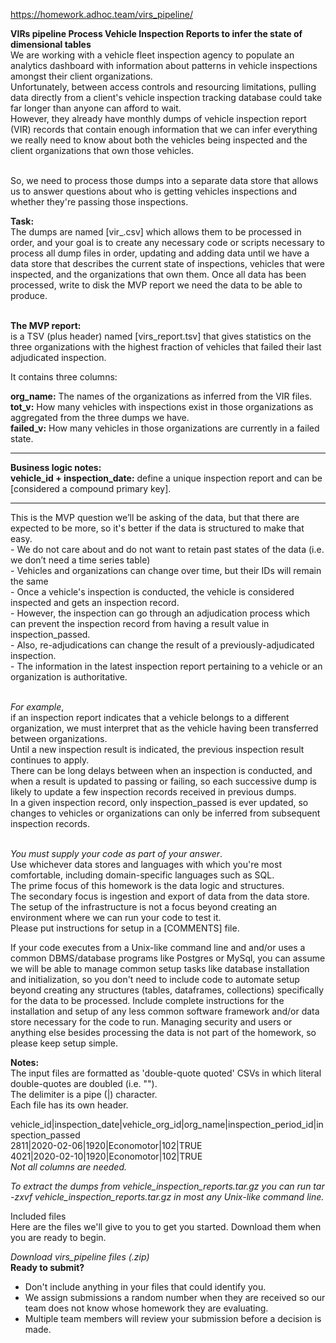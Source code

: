 https://homework.adhoc.team/virs_pipeline/

**VIRs pipeline Process Vehicle Inspection Reports to infer the state of dimensional tables** <br>
We are working with a vehicle fleet inspection agency to populate an analytics dashboard with information about patterns in vehicle inspections amongst their client organizations. <br>
Unfortunately, between access controls and resourcing limitations, pulling data directly from a client's vehicle inspection tracking database could take far longer than anyone can afford to wait. <br>
However, they already have monthly dumps of vehicle inspection report (VIR) records that contain enough information that we can infer everything we really need to know about both the vehicles being inspected and the client organizations that own those vehicles. <br><br>

So, we need to process those dumps into a separate data store that allows us to answer questions about who is getting vehicles inspections and whether they're passing those inspections.<br>

**Task:** <br>
The dumps are named [vir_<year><month>.csv] which allows them to be processed in order, and your goal is to create any necessary code or scripts necessary to process all dump files in order, updating and adding data until we have a data store that describes the current state of inspections, vehicles that were inspected, and the organizations that own them. Once all data has been processed, write to disk the MVP report we need the data to be able to produce. <br><br>

**The MVP report:** <br>
is a TSV (plus header) named [virs_report.tsv] that gives statistics on the three organizations with the highest fraction of vehicles that failed their last adjudicated inspection. <br>

It contains three columns:<br>

**org_name:** The names of the organizations as inferred from the VIR files.<br>
**tot_v:** How many vehicles with inspections exist in those organizations as aggregated from the three dumps we have.<br>
**failed_v:** How many vehicles in those organizations are currently in a failed state.<br><hr>

**Business logic notes:** <br>
**vehicle_id + inspection_date:** define a unique inspection report and can be [considered a compound primary key].
<hr>
This is the MVP question we’ll be asking of the data, but that there are expected to be more, so it's better if the data is structured to make that easy.<br>
- We do not care about and do not want to retain past states of the data (i.e. we don’t need a time series table)<br>
- Vehicles and organizations can change over time, but their IDs will remain the same<br>
- Once a vehicle's inspection is conducted, the vehicle is considered inspected and gets an inspection record. <br>
- However, the inspection can go through an adjudication process which can prevent the inspection record from having a result value in inspection_passed. <br>
- Also, re-adjudications can change the result of a previously-adjudicated inspection. <br>
- The information in the latest inspection report pertaining to a vehicle or an organization is authoritative. <br><br>

_For example_, <br>
if an inspection report indicates that a vehicle belongs to a different organization, we must interpret that as the vehicle having been transferred between organizations. <br>
Until a new inspection result is indicated, the previous inspection result continues to apply. <br>
There can be long delays between when an inspection is conducted, and when a result is updated to passing or failing, so each successive dump is likely to update a few inspection records received in previous dumps. <br>
In a given inspection record, only inspection_passed is ever updated, so changes to vehicles or organizations can only be inferred from subsequent inspection records. <br><br>

_You must supply your code as part of your answer_. <br>
Use whichever data stores and languages with which you're most comfortable, including domain-specific languages such as SQL. <br>
The prime focus of this homework is the data logic and structures. <br>
The secondary focus is ingestion and export of data from the data store. <br>
The setup of the infrastructure is not a focus beyond creating an environment where we can run your code to test it. <br>
Please put instructions for setup in a [COMMENTS] file. <br>

If your code executes from a Unix-like command line and and/or uses a common DBMS/database programs like Postgres or MySql, you can assume we will be able to manage common setup tasks like database installation and initialization, so you don't need to include code to automate setup beyond creating any structures (tables, dataframes, collections) specifically for the data to be processed. Include complete instructions for the installation and setup of any less common software framework and/or data store necessary for the code to run. Managing security and users or anything else besides processing the data is not part of the homework, so please keep setup simple. <br>

**Notes:** <br>
The input files are formatted as 'double-quote quoted' CSVs in which literal double-quotes are doubled (i.e. ""). <br>
The delimiter is a pipe (|) character. <br>
Each file has its own header. <br>

vehicle_id|inspection_date|vehicle_org_id|org_name|inspection_period_id|inspection_passed <br>
2811|2020-02-06|1920|Economotor|102|TRUE <br>
4021|2020-02-10|1920|Economotor|102|TRUE <br>
_Not all columns are needed._ <br>

_To extract the dumps from vehicle_inspection_reports.tar.gz you can run tar -zxvf vehicle_inspection_reports.tar.gz in most any Unix-like command line._ <br>

Included files <br>
Here are the files we'll give to you to get you started. Download them when you are ready to begin. <br>

 _Download virs_pipeline files (.zip)_ <br>
**Ready to submit?** <br>
- Don't include anything in your files that could identify you. <br>
- We assign submissions a random number when they are received so our team does not know whose homework they are evaluating. <br>
- Multiple team members will review your submission before a decision is made. <br>
